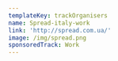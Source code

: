 ```yaml
---
templateKey: trackOrganisers
name: Spread-italy-work
link: 'http://spread.com.ua/'
image: /img/spread.png
sponsoredTrack: Work
---
```


